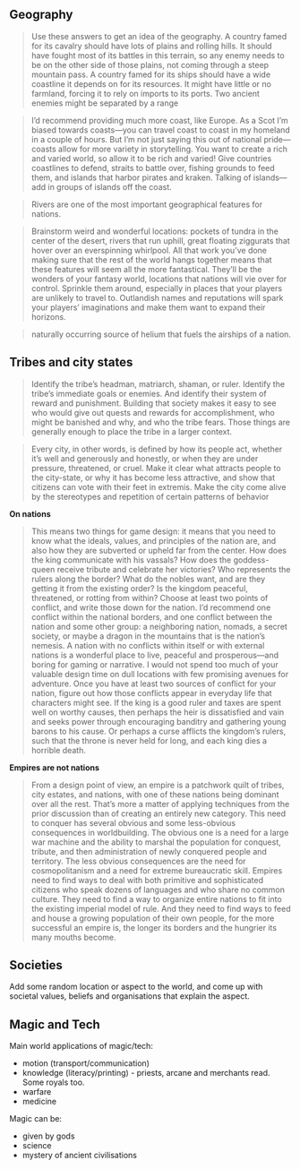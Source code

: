 
## Geography

> Use these answers to get an idea of the geography. A country famed for its cavalry should have lots of plains and rolling hills. It should have fought most of its battles in this terrain, so any enemy needs to be on the other side of those plains, not coming through a steep mountain pass. A country famed for its ships should have a wide coastline it depends on for its resources. It might have little or no farmland, forcing it to rely on imports to its ports. Two ancient enemies might be separated by a range

> I’d recommend providing much more coast, like Europe. As a Scot I’m biased towards coasts—you can travel coast to coast in my homeland in a couple of hours. But I’m not just saying this out of national pride—coasts allow for more variety in storytelling. You want to create a rich and varied world, so allow it to be rich and varied! Give countries coastlines to defend, straits to battle over, fishing grounds to feed them, and islands that harbor pirates and kraken. Talking of islands—add in groups of islands off the coast.

> Rivers are one of the most important geographical features for nations.

> Brainstorm weird and wonderful locations: pockets of tundra in the center of the desert, rivers that run uphill, great floating ziggurats that hover over an everspinning whirlpool. All that work you’ve done making sure that the rest of the world hangs together means that these features will seem all the more fantastical. They’ll be the wonders of your fantasy world, locations that nations will vie over for control. Sprinkle them around, especially in places that your players are unlikely to travel to. Outlandish names and reputations will spark your players’ imaginations and make them want to expand their horizons.

> naturally occurring source of helium that fuels the airships of a nation.

## Tribes and city states

> Identify the tribe’s headman, matriarch, shaman, or ruler. Identify the tribe’s immediate goals or enemies. And identify their system of reward and punishment. Building that society makes it easy to see who would give out quests and rewards for accomplishment, who might be banished and why, and who the tribe fears. Those things are generally enough to place the tribe in a larger context.

> Every city, in other words, is defined by how its people act, whether it’s well and generously and honestly, or when they are under pressure, threatened, or cruel. Make it clear what attracts people to the city-state, or why it has become less attractive, and show that citizens can vote with their feet in extremis. Make the city come alive by the stereotypes and repetition of certain patterns of behavior

**On nations**

> This means two things for game design: it means that you need to know what the ideals, values, and principles of the nation are, and also how they are subverted or upheld far from the center. How does the king communicate with his vassals? How does the goddess-queen receive tribute and celebrate her victories? Who represents the rulers along the border? What do the nobles want, and are they getting it from the existing order? Is the kingdom peaceful, threatened, or rotting from within? Choose at least two points of conflict, and write those down for the nation. I’d recommend one conflict within the national borders, and one conflict between the nation and some other group: a neighboring nation, nomads, a secret society, or maybe a dragon in the mountains that is the nation’s nemesis. A nation with no conflicts within itself or with external nations is a wonderful place to live, peaceful and prosperous—and boring for gaming or narrative. I would not spend too much of your valuable design time on dull locations with few promising avenues for adventure. Once you have at least two sources of conflict for your nation, figure out how those conflicts appear in everyday life that characters might see. If the king is a good ruler and taxes are spent well on worthy causes, then perhaps the heir is dissatisfied and vain and seeks power through encouraging banditry and gathering young barons to his cause. Or perhaps a curse afflicts the kingdom’s rulers, such that the throne is never held for long, and each king dies a horrible death.

**Empires are not nations** 

> From a design point of view, an empire is a patchwork quilt of tribes, city estates, and nations, with one of these nations being dominant over all the rest. That’s more a matter of applying techniques from the prior discussion than of creating an entirely new category.
> This need to conquer has several obvious and some less-obvious consequences in worldbuilding. The obvious one is a need for a large war machine and the ability to marshal the population for conquest, tribute, and then administration of newly conquered people and territory. The less obvious consequences are the need for cosmopolitanism and a need for extreme bureaucratic skill. Empires need to find ways to deal with both primitive and sophisticated citizens who speak dozens of languages and who share no common culture. They need to find a way to organize entire nations to fit into the existing imperial model of rule. And they need to find ways to feed and house a growing population of their own people, for the more successful an empire is, the longer its borders and the hungrier its many mouths become.

## Societies

Add some random location or aspect to the world, and come up with societal values, beliefs and organisations that explain the aspect.

## Magic and Tech

Main world applications of magic/tech:
- motion (transport/communication)
- knowledge (literacy/printing) - priests, arcane and merchants read. Some royals too.
- warfare 
- medicine

Magic can be:
- given by gods
- science
- mystery of ancient civilisations